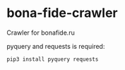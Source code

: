 # bona-fide-crawler
Crawler for bonafide.ru

pyquery and requests is required:
```
pip3 install pyquery requests
```